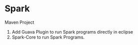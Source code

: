 # Spark

Maven Project

1. Add Guava Plugin to run Spark programs directly in eclipse
2. Spark-Core to run Spark Programs.
